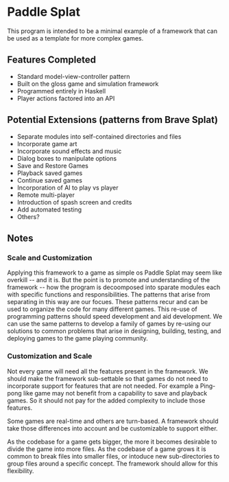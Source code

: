# Paddle Splat
This program is intended to be a minimal example of a framework
that can be used as a template for more complex games.

## Features Completed
* Standard model-view-controller pattern
* Built on the gloss game and simulation framework
* Programmed entirely in Haskell
* Player actions factored into an API

## Potential Extensions (patterns from Brave Splat)
* Separate modules into self-contained directories and files
* Incorporate game art
* Incorporate sound effects and music 
* Dialog boxes to manipulate options
* Save and Restore Games
* Playback saved games
* Continue saved games 
* Incorporation of AI to play vs player
* Remote multi-player
* Introduction of spash screen and credits
* Add automated testing
* Others?

## Notes
### Scale and Customization
Applying this framework to a game as simple os Paddle Splat
may seem like overkill -- and it is.  But the point is to
promote and understanding of the framework -- how the program
is decoomposed into sparate modules each with specific functions
and responsibilities.  The patterns that arise from separating
in this way are our focues.  These patterns recur and can be
used to organize the code for many different games.  This
re-use of programming patterns should speed development and
aid development.  We can use the same patterns to develop
a family of games by re-using our solutions to common problems
that arise in designing, building, testing, and deploying games
to the game playing community.

### Customization and Scale
Not every game will need all the features present in the framework.
We should make the framework sub-settable so that games do not need
to incorporate support for features that are not needed.  For example
a Ping-pong like game may not benefit from a capability to save and
playback games.  So it should not pay for the added complexity to
include those features.

Some games are real-time and others are turn-based.  A framework
should take those differences into account and be customizable to
support either.

As the codebase for a game gets bigger, the more it becomes desirable
to divide the game into more files.  As the codebase of a game grows
it is common to break files into smaller files, or intoduce new 
sub-directories to group files around a specific concept.
The framework should allow for this flexibility.
